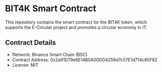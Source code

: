 # BIT4K Smart Contract
This repository contains the smart contract for the BIT4K token, which supports the E-Circular project and promotes a circular economy in IT.  

## Contract Details
- Network: Binance Smart Chain (BSC)
- Contract Address: 0x2a91D79e6E14B0A00DD4256d7c57E1d714c85F82
- License: MIT
